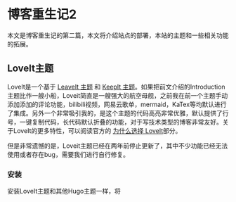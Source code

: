 # 博客重生记2

本文是博客重生记的第二篇，本文将介绍站点的部署，本站的主题和一些相关功能的拓展。

<!--more-->

## LoveIt主题

LoveIt是一个基于 [LeaveIt 主题](https://github.com/liuzc/LeaveIt) 和 [KeepIt 主题](https://github.com/Fastbyte01/KeepIt)。如果把前文介绍的Introduction主题比作一艘小船，Loveit简直是一艘强大的航空母舰，之前我在前一个主题手动添加添加的评论功能，bilibili视频，网易云歌单，mermaid，KaTex等均默认进行了集成。另外一个非常吸引我的，是这个主题的代码高亮非常优雅，默认提供了行号，一键复制代码，长代码默认折叠的功能，对于写技术类型的博客非常友好。关于LoveIt的更多特性，可以阅读官方的 [为什么选择 LoveIt](https://github.com/dillonzq/LoveIt/blob/master/README.zh-cn.md#为什么选择-LoveIt)部分。

但是非常遗憾的是，Loveit主题已经在两年前停止更新了，其中不少功能已经无法使用或者存在bug，需要我们进行自行修复。

### 安装

安装LoveIt主题和其他Hugo主题一样，将

